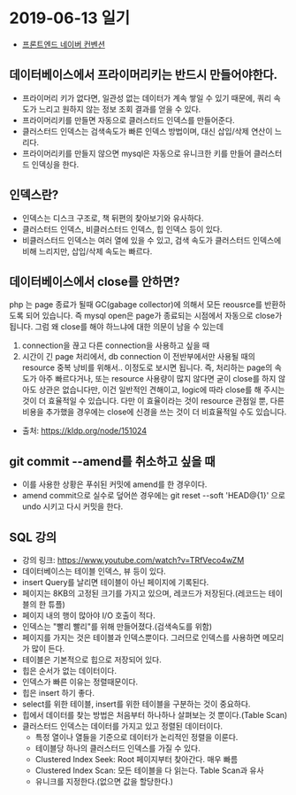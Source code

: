 # 2019-06-13 일기

- [프론트엔드 네이버 컨벤션](https://nuli.navercorp.com/data/convention/NHN_Coding_Conventions_for_Markup_Languages.pdf)

## 데이터베이스에서 프라이머리키는 반드시 만들어야한다.
- 프라이머리 키가 없다면, 일관성 없는 데이터가 계속 쌓일 수 있기 때문에, 쿼리 속도가 느리고 원하지 않는 정보 조회 결과를 얻을 수 있다.
- 프라이머리키를 만들면 자동으로 클러스터드 인덱스를 만들어준다.
- 클러스터드 인덱스는 검색속도가 빠른 인덱스 방법이며, 대신 삽입/삭제 연산이 느리다.
- 프라이머리키를 만들지 않으면 mysql은 자동으로 유니크한 키를 만들어 클러스터드 인덱싱을 한다.

## 인덱스란?
- 인덱스는 디스크 구조로, 책 뒤편의 찾아보기와 유사하다.
- 클러스터드 인덱스, 비클러스터드 인덱스, 힙 인덱스 등이 있다.
- 비클러스터드 인덱스는 여러 열에 있을 수 있고, 검색 속도가 클러스터드 인덱스에 비해 느리지만, 삽입/삭제 속도는 빠르다.

## 데이터베이스에서 close를 안하면?
php 는 page 종료가 될때 GC(gabage collector)에 의해서 모든 reousrce를 반환하도록 되어 있습니다. 즉 mysql open은 page가 종료되는 시점에서 자동으로 close가 됩니다.
그럼 왜 close를 해야 하느냐에 대한 의문이 남을 수 있는데

1. connection을 끊고 다른 connection을 사용하고 싶을 때
2. 시간이 긴 page 처리에서, db connection 이 전반부에서만 사용될 때의 resource 중복 낭비를 위해서..
이정도로 보시면 됩니다. 즉, 처리하는 page의 속도가 아주 빠르다거나, 또는 resource 사용량이 많지 않다면 굳이 close를 하지 않아도 상관은 없습니다만, 이건 일반적인 견해이고, logic에 따라 close를 해 주시는 것이 더 효율적일 수 있습니다. 다만 이 효율이라는 것이 resource 관점일 뿐, 다른 비용을 추가했을 경우에는 close에 신경을 쓰는 것이 더 비효율적일 수도 있습니다.

- 출처: <https://kldp.org/node/151024>

## git commit --amend를 취소하고 싶을 때
- 이를 사용한 상황은 푸쉬된 커밋에 amend를 한 경우이다.
- amend commit으로 실수로 덮어쓴 경우에는 git reset --soft 'HEAD@{1}' 으로 undo 시키고 다시 커밋을 한다.

## SQL 강의
- 강의 링크: <https://www.youtube.com/watch?v=TRfVeco4wZM>
- 데이터베이스는 테이블 인덱스, 뷰 등이 있다.
- insert Query를 날리면 테이블이 아닌 페이지에 기록된다.
- 페이지는 8KB의 고정된 크기를 가지고 있으며, 레코드가 저장된다.(레코드는 테이블의 한 튜플)
- 페이지 내의 행이 많아야 I/O 호출이 적다.
- 인덱스는 "빨리 빨리"를 위해 만들어졌다.(검색속도를 위함)
- 페이지를 가지는 것은 테이블과 인덱스뿐이다. 그러므로 인덱스를 사용하면 메모리가 많이 든다.
- 테이블은 기본적으로 힙으로 저장되어 있다.
- 힙은 순서가 없는 데이터이다.
- 인덱스가 빠른 이유는 정렬때문이다.
- 힙은 insert 하기 좋다.
- select를 위한 테이블, insert를 위한 테이블을 구분하는 것이 중요하다.
- 힙에서 데이터를 찾는 방법은 처음부터 하나하나 살펴보는 것 뿐이다.(Table Scan)
- 클러스터드 인덱스는 데이터를 가지고 있고 정렬된 데이터이다.
  - 특정 열이나 열들을 기준으로 데이터가 논리적인 정렬을 이룬다.
  - 테이블당 하나의 클러스터드 인덱스를 가질 수 있다.
  - Clustered Index Seek: Root 페이지부터 찾아간다. 매우 빠름
  - Clustered Index Scan: 모든 테이블을 다 읽는다. Table Scan과 유사
  - 유니크를 지정한다.(없으면 값을 할당한다.)
